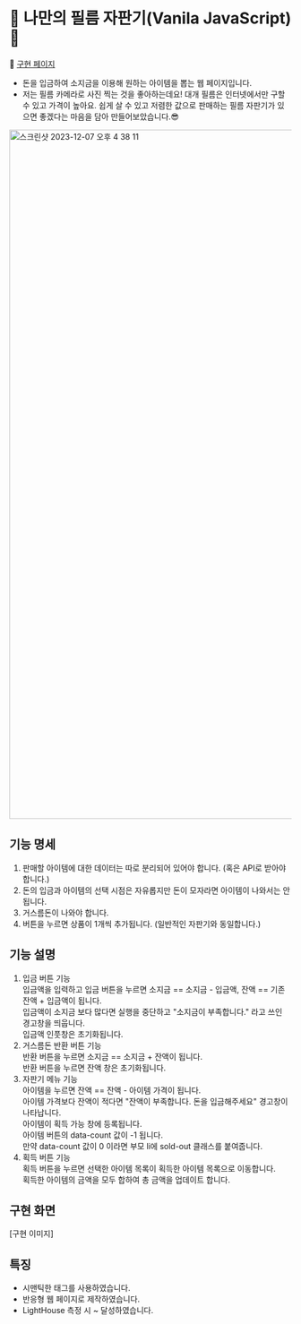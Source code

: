 # 📸 나만의 필름 자판기(Vanila JavaScript) 📸 <br>
🔗 [구현 페이지](https://konveloper.github.io/Film-vending-machine/index.html)
* 돈을 입금하여 소지금을 이용해 원하는 아이템을 뽑는 웹 페이지입니다.
* 저는 필름 카메라로 사진 찍는 것을 좋아하는데요! 대개 필름은 인터넷에서만 구할 수 있고 가격이 높아요. 쉽게 살 수 있고 저렴한 값으로 판매하는 필름 자판기가 있으면 좋겠다는 마음을 담아 만들어보았습니다.😎
<img width="1231" alt="스크린샷 2023-12-07 오후 4 38 11" src="https://github.com/konveloper/Film-vending-machine/assets/109451148/89915f93-5a4c-49e6-80cc-9690a1b54d26">

## 기능 명세
1. 판매할 아이템에 대한 데이터는 따로 분리되어 있어야 합니다. (혹은 API로 받아야 합니다.)
2. 돈의 입금과 아이템의 선택 시점은 자유롭지만 돈이 모자라면 아이템이 나와서는 안됩니다.
3. 거스름돈이 나와야 합니다.
4. 버튼을 누르면 상품이 1개씩 추가됩니다. (일반적인 자판기와 동일합니다.)

## 기능 설명
 1. 입금 버튼 기능<br>
입금액을 입력하고 입금 버튼을 누르면 소지금 == 소지금 - 입금액, 잔액 == 기존 잔액 + 입금액이 됩니다.<br>
입금액이 소지금 보다 많다면 실행을 중단하고 "소지금이 부족합니다." 라고 쓰인 경고창을 띄웁니다.<br>
입금액 인풋창은 초기화됩니다.<br>
2. 거스름돈 반환 버튼 기능<br>
반환 버튼을 누르면 소지금 == 소지금 + 잔액이 됩니다.<br>
반환 버튼을 누르면 잔액 창은 초기화됩니다.<br>
3. 자판기 메뉴 기능<br>
아이템을 누르면 잔액 == 잔액 - 아이템 가격이 됩니다.<br>
아이템 가격보다 잔액이 적다면 "잔액이 부족합니다. 돈을 입금해주세요" 경고창이 나타납니다.<br>
아이템이 획득 가능 창에 등록됩니다.<br>
아이템 버튼의 data-count 값이 -1 됩니다.<br>
만약 data-count 값이 0 이라면 부모 li에 sold-out 클래스를 붙여줍니다.<br>
4. 획득 버튼 기능<br>
획득 버튼을 누르면 선택한 아이템 목록이 획득한 아이템 목록으로 이동합니다.<br>
획득한 아이템의 금액을 모두 합하여 총 금액을 업데이트 합니다.<br>
## 구현 화면
  [구현 이미지]


## 특징
* 시맨틱한 태그를 사용하였습니다.
* 반응형 웹 페이지로 제작하였습니다.
* LightHouse 측정 시 ~ 달성하였습니다.
